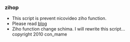 ### zihop
* This script is prevent nicovideo ziho function.
* Please read [blog](http://d.hatena.ne.jp/con_mame/20100128)
* Ziho function change schima. I will rewrite this script...  
copyright 2010 con_mame